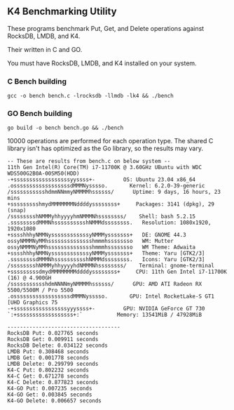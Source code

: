 ## K4 Benchmarking Utility
These programs benchmark Put, Get, and Delete operations against RocksDB, LMDB, and K4.

Their written in C and GO.

You must have RocksDB, LMDB, and K4 installed on your system.


### C Bench building
```
gcc -o bench bench.c -lrocksdb -llmdb -lk4 && ./bench
```

### GO Bench building
```
go build -o bench bench.go && ./bench
```

10000 operations are performed for each operation type.
The shared C library isn't has optimized as the Go library, so the results may vary.
```
-- These are results from bench.c on below system --
11th Gen Intel(R) Core(TM) i7-11700K @ 3.60GHz UBuntu with WDC WDS500G2B0A-00SM50(HDD)
-+ssssssssssssssssssyyssss+-         OS: Ubuntu 23.04 x86_64
.ossssssssssssssssssdMMMNysssso.       Kernel: 6.2.0-39-generic
/ssssssssssshdmmNNmmyNMMMMhssssss/      Uptime: 9 days, 16 hours, 23 mins
+ssssssssshmydMMMMMMMNddddyssssssss+     Packages: 3141 (dpkg), 29 (snap)
/sssssssshNMMMyhhyyyyhmNMMMNhssssssss/    Shell: bash 5.2.15
.ssssssssdMMMNhsssssssssshNMMMdssssssss.   Resolution: 1080x1920, 1920x1080
+sssshhhyNMMNyssssssssssssyNMMMysssssss+   DE: GNOME 44.3
ossyNMMMNyMMhsssssssssssssshmmmhssssssso   WM: Mutter
ossyNMMMNyMMhsssssssssssssshmmmhssssssso   WM Theme: Adwaita
+sssshhhyNMMNyssssssssssssyNMMMysssssss+   Theme: Yaru [GTK2/3]
.ssssssssdMMMNhsssssssssshNMMMdssssssss.   Icons: Yaru [GTK2/3]
/sssssssshNMMMyhhyyyyhdNMMMNhssssssss/    Terminal: gnome-terminal
+sssssssssdmydMMMMMMMMddddyssssssss+     CPU: 11th Gen Intel i7-11700K (16) @ 4.900GH
/ssssssssssshdmNNNNmyNMMMMhssssss/      GPU: AMD ATI Radeon RX 5500/5500M / Pro 5500
.ossssssssssssssssssdMMMNysssso.       GPU: Intel RocketLake-S GT1 [UHD Graphics 75
-+sssssssssssssssssyyyssss+-         GPU: NVIDIA GeForce GT 730
`:+ssssssssssssssssss+:`           Memory: 13541MiB / 47928MiB

------------------------------------
RocksDB Put: 0.027765 seconds
RocksDB Get: 0.009911 seconds
RocksDB Delete: 0.034122 seconds
LMDB Put: 0.308468 seconds
LMDB Get: 0.001778 seconds
LMDB Delete: 0.299799 seconds
K4-C Put: 0.802232 seconds
K4-C Get: 0.671278 seconds
K4-C Delete: 0.877823 seconds
K4-GO Put: 0.007235 seconds
K4-GO Get: 0.003845 seconds
K4-GO Delete: 0.006657 seconds
```